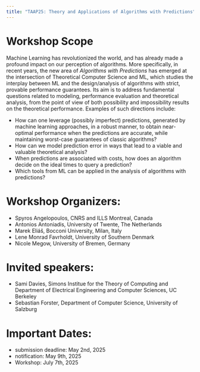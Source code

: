 ```yaml
---
title: "TAAP25: Theory and Applications of Algorithms with Predictions"
---
```


# Workshop Scope

Machine Learning has revolutionized the world, and has already made a profound impact on our perception of algorithms. More specifically, in recent years, the new 
area of _Algorithms with Predictions_ has emerged at the intersection of Theoretical Computer Science  and ML, which studies the interplay between ML and the design/analysis of algorithms with strict, provable performance guarantees. Its aim is to address fundamental questions related to modeling, performance evaluation and theoretical analysis, from the point of view of both possibility and impossibility 
results on the theoretical performance. Examples of such directions include:

* How can one leverage (possibly imperfect) predictions, generated by machine learning approaches, in a robust manner,
to obtain near-optimal performance when the predictions are accurate, while maintaining worst-case guarantees of classic algorithms?
* How can we model prediction error in ways that lead to a viable and valuable
theoretical analysis?
* When predictions are associated with costs, how does an algorithm decide on the ideal times to query a prediction?
* Which tools from ML can be applied in the analysis of algorithms with predictions?

# Workshop Organizers:

* Spyros Angelopoulos, CNRS and ILLS Montreal, Canada
* Antonios Antoniadis, University of Twente, The Netherlands
* Marek Eliáš, Bocconi University, Milan, Italy
* Lene Monrad Favrholdt, University of Southern Denmark
* Nicole Megow, University of Bremen, Germany


# Invited speakers:

* Sami Davies, Simons Institue for the Theory of Computing and Department of Electrical Engineering and Computer Sciences, UC Berkeley
* Sebastian Forster, Department of Computer Science, University of Salzburg


# Important Dates:
* submission deadline: May 2nd, 2025
* notification: May 9th, 2025
* Workshop: July 7th, 2025
